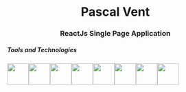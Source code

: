 <h1 align="center">Pascal Vent</h1>

<h3 align="center">
  ReactJs Single Page Application
</h3>

<h5>Tools and Technologies</h5>
<div style="display: flex; flex-direction: row; flex-wrap: wrap; margin: 0 auto;">
  <a href="https://www.typescriptlang.org/"><img width="50" height="50" src="https://www.svgrepo.com/show/354478/typescript-icon.svg" /></a>
  <a href="https://react.dev/"><img width="50" height="50" src="https://www.svgrepo.com/show/327388/logo-react.svg" /></a>
  <a href="https://babeljs.io/"><img width="50" height="50" src="https://babeljs.io/img/babel.svg" /></a>
  <a href="https://webpack.js.org/"><img width="50" height="50" src="https://webpack.js.org/site-logo.c0e60df418e04f58.svg" /></a>
  <a href="https://reactrouter.com/"><img width="50" height="50" src="https://www.svgrepo.com/show/354262/react-router.svg" /></a>
  <a href="https://redux.js.org/"><img width="50" height="50" src="https://www.svgrepo.com/show/394395/redux.svg" /></a>
  <a href="https://sass-lang.com/"><img width="50" height="50" src="https://www.svgrepo.com/show/439306/sass.svg" /></a>
  <a href="https://reactrouter.com/"><img width="50" height="50" src="https://www.svgrepo.com/show/354262/react-router.svg" /></a>
</div>
